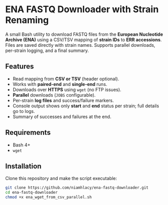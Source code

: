 # ENA FASTQ Downloader with Strain Renaming

A small Bash utility to download FASTQ files from the **European Nucleotide Archive (ENA)** using a CSV/TSV mapping of **strain IDs** to **ERR accessions**.  
Files are saved directly with strain names. Supports parallel downloads, per-strain logging, and a final summary.

## Features
- Read mapping from **CSV or TSV** (header optional).
- Works with **paired-end** and **single-end** runs.
- Downloads over **HTTPS** using `wget` (no FTP issues).
- **Parallel** downloads (`JOBS` configurable).
- Per-strain **log files** and success/failure markers.
- Console output shows only **start** and **end** status per strain; full details go to logs.
- Summary of successes and failures at the end.

## Requirements
- Bash 4+
- `wget`

## Installation
Clone this repository and make the script executable:
```bash
git clone https://github.com/niamhlacy/ena-fastq-downloader.git
cd ena-fastq-downloader
chmod +x ena_wget_from_csv_parallel.sh

